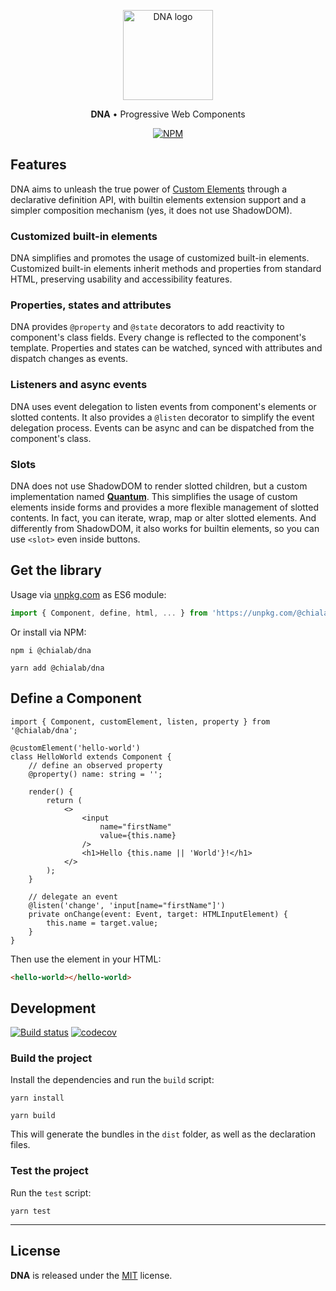 <p align="center">
    <a href="https://www.chialab.io/p/dna">
        <img alt="DNA logo" width="144" height="144" src="https://raw.githack.com/chialab/dna/main/logo.svg" />
    </a>
</p>

<p align="center">
    <strong>DNA</strong> • Progressive Web Components
</p>

<p align="center">
    <a href="https://www.npmjs.com/package/@chialab/dna"><img alt="NPM" src="https://img.shields.io/npm/v/@chialab/dna.svg"></a>
</p>

## Features

DNA aims to unleash the true power of [Custom Elements](https://developer.mozilla.org/en-US/docs/Web/API/Web_components/Using_custom_elements) through a declarative definition API, with builtin elements extension support and a simpler composition mechanism (yes, it does not use ShadowDOM).

### Customized built-in elements

DNA simplifies and promotes the usage of customized built-in elements. Customized built-in elements inherit methods and properties from standard HTML, preserving usability and accessibility features.

### Properties, states and attributes

DNA provides `@property` and `@state` decorators to add reactivity to component's class fields. Every change is reflected to the component's template. Properties and states can be watched, synced with attributes and dispatch changes as events.

### Listeners and async events

DNA uses event delegation to listen events from component's elements or slotted contents. It also provides a `@listen` decorator to simplify the event delegation process. Events can be async and can be dispatched from the component's class.

### Slots

DNA does not use ShadowDOM to render slotted children, but a custom implementation named [**Quantum**](https://chialab.github.io/quantum/). This simplifies the usage of custom elements inside forms and provides a more flexible management of slotted contents. In fact, you can iterate, wrap, map or alter slotted elements. And differently from ShadowDOM, it also works for builtin elements, so you can use `<slot>` even inside buttons.

## Get the library

Usage via [unpkg.com](https://unpkg.com/) as ES6 module:

```js
import { Component, define, html, ... } from 'https://unpkg.com/@chialab/dna?module';
```

Or install via NPM:

```
npm i @chialab/dna
```

```
yarn add @chialab/dna
```

## Define a Component

```tsx
import { Component, customElement, listen, property } from '@chialab/dna';

@customElement('hello-world')
class HelloWorld extends Component {
    // define an observed property
    @property() name: string = '';

    render() {
        return (
            <>
                <input
                    name="firstName"
                    value={this.name}
                />
                <h1>Hello {this.name || 'World'}!</h1>
            </>
        );
    }

    // delegate an event
    @listen('change', 'input[name="firstName"]')
    private onChange(event: Event, target: HTMLInputElement) {
        this.name = target.value;
    }
}
```

Then use the element in your HTML:

```html
<hello-world></hello-world>
```

## Development

[![Build status](https://github.com/chialab/dna/workflows/Main/badge.svg)](https://github.com/chialab/dna/actions?query=workflow%3AMain)
[![codecov](https://codecov.io/gh/chialab/dna/branch/main/graph/badge.svg)](https://codecov.io/gh/chialab/dna)

### Build the project

Install the dependencies and run the `build` script:

```
yarn install
```

```
yarn build
```

This will generate the bundles in the `dist` folder, as well as the declaration files.

### Test the project

Run the `test` script:

```
yarn test
```

---

## License

**DNA** is released under the [MIT](https://github.com/chialab/dna/blob/main/LICENSE) license.
